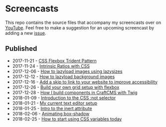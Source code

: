 # Screencasts

This repo contains the source files that accompany my screencasts over on [YouTube](https://www.youtube.com/channel/UC2jJoQlzvLPvnYfowAEVaOg). Feel free to make a suggestion for an upcoming screencast by adding a new [issue](https://github.com/alexcarpenter/screencasts/issues/new).

## Published
- 2017-11-21 - [CSS Flexbox Trident Pattern](https://www.youtube.com/watch?v=7HE_ByY4hDo)
- 2017-11-24 - [Intrinsic Ratios with CSS](https://www.youtube.com/watch?v=iSaBRUgAXnk)
- 2017-12-06 - [How to lazyload images using lazysizes](https://www.youtube.com/watch?v=Uwnmn65cMec)
- 2017-12-12 - [How to lazyload background images](https://www.youtube.com/watch?v=UFKlvJO6GoA)
- 2017-12-16 - [Add a skip to link to your website to improve accessibility
](https://www.youtube.com/watch?v=sac2majyv1w)
- 2017-12-26 - [Build your own grid setup with flexbox](https://www.youtube.com/watch?v=PfKepdRfDCw)
- 2017-12-28 - [How I build components in CraftCMS with Twig](https://www.youtube.com/watch?v=FNIM8MvUL-Q)
- 2018-01-09 - [Introduction to the CSS :not selector](https://www.youtube.com/watch?v=RMVNySfb1-s)
- 2018-01-21 - [My current text editor setup](https://www.youtube.com/watch?v=ehkER5IwmaM)
- 2018-01-25 - [Intro to the inert attribute](https://www.youtube.com/watch?v=aw95rgfpZYY)
- 2018-02-06 - [Animating box-shadow](https://www.youtube.com/watch?v=ZkDWCCHiPg4)
- 2018-02-25 - [How to start using CSS variables today](https://youtu.be/jzosDgJE_Ms)
